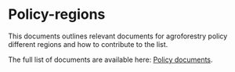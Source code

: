 # Policy-regions

This documents outlines relevant documents for agroforestry policy different regions and how to contribute to the list. 

The full list of documents are available here: <a href="https://github.com/euraf/DigitAF-policy-decoded/blob/main/data/documents.csv">Policy documents</a>.

